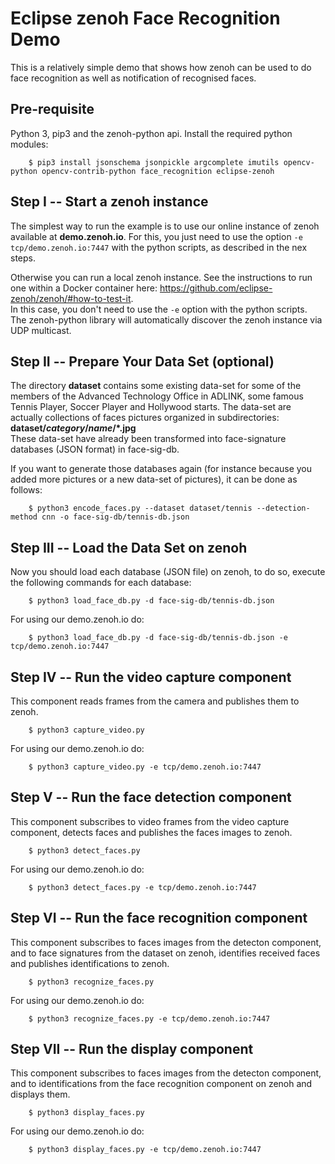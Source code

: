 # Eclipse zenoh Face Recognition Demo
This is a relatively simple demo that shows how zenoh can be used to do face recognition as well as notification of recognised faces.

## Pre-requisite
Python 3, pip3 and the zenoh-python api.
Install the required python modules:

        $ pip3 install jsonschema jsonpickle argcomplete imutils opencv-python opencv-contrib-python face_recognition eclipse-zenoh


## Step I -- Start a zenoh instance
The simplest way to run the example is to use our online instance of zenoh available at **demo.zenoh.io**.
For this, you just need to use the option `-e tcp/demo.zenoh.io:7447` with the python scripts,
as described in the nex steps.

Otherwise you can run a local zenoh instance. See the instructions to run one within a Docker container here:
https://github.com/eclipse-zenoh/zenoh/#how-to-test-it.  
In this case, you don't need to use the `-e` option with the python scripts.
The zenoh-python library will automatically discover the zenoh instance via UDP multicast.

## Step II -- Prepare Your Data Set (optional)
The directory **dataset** contains some existing data-set for some of the members of the
Advanced Technology Office in ADLINK, some famous Tennis Player, Soccer Player and Hollywood starts.
The data-set are actually collections of faces pictures organized in subdirectories:
**dataset/*category*/*name*/\*.jpg**  
These data-set have already been transformed into face-signature databases (JSON format) in face-sig-db. 

If you want to generate those databases again (for instance because you added more pictures or a new data-set of pictures), it can be done as follows:

        $ python3 encode_faces.py --dataset dataset/tennis --detection-method cnn -o face-sig-db/tennis-db.json

## Step III -- Load the Data Set on zenoh
Now you should load each database (JSON file) on zenoh, to do so, execute the following commands for each database:

        $ python3 load_face_db.py -d face-sig-db/tennis-db.json 

For using our demo.zenoh.io do:

        $ python3 load_face_db.py -d face-sig-db/tennis-db.json -e tcp/demo.zenoh.io:7447

## Step IV -- Run the video capture component
This component reads frames from the camera and publishes them to zenoh.

        $ python3 capture_video.py

For using our demo.zenoh.io do:

        $ python3 capture_video.py -e tcp/demo.zenoh.io:7447

## Step V -- Run the face detection component
This component subscribes to video frames from the video capture component, detects faces and publishes the faces images to zenoh.

        $ python3 detect_faces.py

For using our demo.zenoh.io do:

        $ python3 detect_faces.py -e tcp/demo.zenoh.io:7447

## Step VI -- Run the face recognition component
This component subscribes to faces images from the detecton component, and to face signatures from the dataset on zenoh, identifies received faces and publishes identifications to zenoh.

        $ python3 recognize_faces.py

For using our demo.zenoh.io do:

        $ python3 recognize_faces.py -e tcp/demo.zenoh.io:7447

## Step VII -- Run the display component
This component subscribes to faces images from the detecton component, and to identifications from the face recognition component on zenoh and displays them.

        $ python3 display_faces.py

For using our demo.zenoh.io do:

        $ python3 display_faces.py -e tcp/demo.zenoh.io:7447

